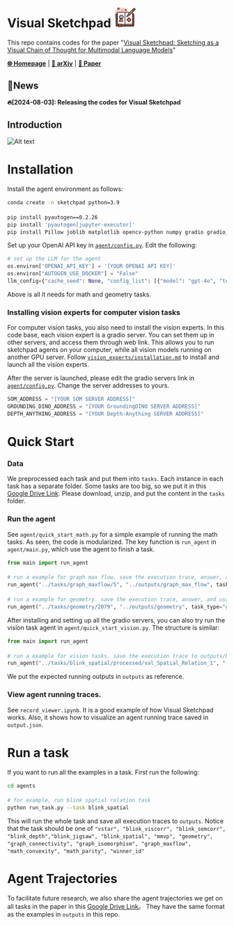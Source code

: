 # Visual Sketchpad  <img src="assets/icon.png" width="50" />
This repo contains codes for the paper "[Visual Sketchpad: Sketching as a Visual Chain of Thought for Multimodal Language Models](https://arxiv.org/abs/2406.09403)"

[**🌐 Homepage**](https://visualsketchpad.github.io/) | [**📖 arXiv**](https://arxiv.org/abs/2404.12390) | [**📑 Paper**](https://arxiv.org/pdf/2406.09403.pdf) 

## 🔔News

 **🔥[2024-08-03]: Releasing the codes for Visual Sketchpad**

 ## Introduction

 ![Alt text](assets/teaser.jpg)


# Installation

Install the agent environment as follows:
```bash
conda create -n sketchpad python=3.9

pip install pyautogen==0.2.26
pip install 'pyautogen[jupyter-executor]'
pip install Pillow joblib matplotlib opencv-python numpy gradio gradio_client networkx scipy datasets
```
Set up your OpenAI API key in [`agent/config.py`](https://github.com/Yushi-Hu/VisualSketchpad/blob/main/agent/config.py). Edit the following:
```python
# set up the LLM for the agent
os.environ['OPENAI_API_KEY'] = '[YOUR OPENAI API KEY]'
os.environ["AUTOGEN_USE_DOCKER"] = "False"
llm_config={"cache_seed": None, "config_list": [{"model": "gpt-4o", "temperature": 0.0, "api_key": os.environ.get("OPENAI_API_KEY")}]}
```
Above is all it needs for math and geometry tasks. 

### Installing vision experts for computer vision tasks

For computer vision tasks, you also need to install the vision experts.
In this code base, each vision expert is a gradio server. You can set them up in other servers, and access them through web link. This allows you to run sketchpad agents on your computer, while all vision models running on another GPU server.
Follow [`vision_experts/installation.md`](https://github.com/Yushi-Hu/VisualSketchpad/blob/main/vision_experts/installation.md) to install and launch all the vision experts.

After the server is launched, please edit the gradio servers link in  [`agent/config.py`](https://github.com/Yushi-Hu/VisualSketchpad/blob/main/agent/config.py). Change the server addresses to yours.
```python
SOM_ADDRESS = "[YOUR SOM SERVER ADDRESS]"
GROUNDING_DINO_ADDRESS = "[YOUR GroundingDINO SERVER ADDRESS]"
DEPTH_ANYTHING_ADDRESS = "[YOUR Depth-Anything SERVER ADDRESS]"
```


# Quick Start

### Data
We preprocessed each task and put them into `tasks`. Each instance in each task has a separate folder. Some tasks are too big, so we put it in this [Google Drive Link](https://drive.google.com/file/d/1qtbfI7Q9B7pq-WR20q0-OE6OetJqoitS/view?usp=sharing). Please download, unzip, and put the content in the `tasks` folder.

### Run the agent
See `agent/quick_start_math.py` for a simple example of running the math tasks. As seen, the code is modularized. The key function is `run_agent` in `agent/main.py`, which use the agent to finish a task.
```python
from main import run_agent

# run a example for graph max flow. save the execution trace, answer, and usage summary under outputs/graph_maxflow
run_agent("../tasks/graph_maxflow/5", "../outputs/graph_max_flow", task_type="math", task_name="graph_maxflow")

# run a example for geometry. save the execution trace, answer, and usage summary under outputs/geometry
run_agent("../tasks/geometry/2079", "../outputs/geometry", task_type="geo")
```

After installing and setting up all the gradio servers, you can also try run the vision task agent in `agent/quick_start_vision.py`. The structure is similar:
```python
from main import run_agent

# run a example for vision tasks. save the execution trace to outputs/blink_spatial
run_agent("../tasks/blink_spatial/processed/val_Spatial_Relation_1", "../outputs/blink_spatial", task_type="vision")
```

We put the expected running outputs in `outputs` as reference.

### View agent running traces.
See `record_viewer.ipynb`. It is a good example of how Visual Sketchpad works. Also, it shows how to visualize an agent running trace saved in `output.json`.


# Run a task

If you want to run all the examples in a task. First run the following:
```bash
cd agents

# for example, run blink spatial relation task
python run_task.py --task blink_spatial
```

This will run the whole task and save all execution traces to `outputs`. Notice that the task should be one of `"vstar", "blink_viscorr", "blink_semcorr", "blink_depth","blink_jigsaw", "blink_spatial", "mmvp", "geometry", "graph_connectivity", "graph_isomorphism", "graph_maxflow", "math_convexity", "math_parity", "winner_id"`


# Agent Trajectories

To facilitate future research, we also share the agent trajectories we get on all tasks in the paper in this [Google Drive Link](https://drive.google.com/drive/u/3/folders/1NwB9Bbuw-oEVXZhslodbspXEag8lD0wy)。
They have the same format as the examples in `outputs` in this repo.

